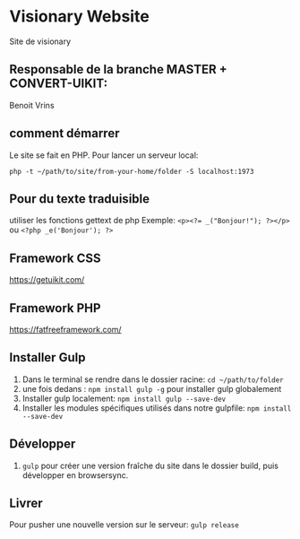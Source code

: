 # Visionary Website
Site de visionary

## Responsable de la branche MASTER + CONVERT-UIKIT:
Benoit Vrins

## comment démarrer
Le site se fait en PHP.
Pour lancer un serveur local:

`php -t ~/path/to/site/from-your-home/folder -S localhost:1973 `

## Pour du texte traduisible
utiliser les fonctions gettext de php
Exemple:
`<p><?= _("Bonjour!"); ?></p>` ou `<?php _e('Bonjour'); ?>`

## Framework CSS
https://getuikit.com/

## Framework PHP
https://fatfreeframework.com/

## Installer Gulp

1. Dans le terminal se rendre dans le dossier racine: `cd ~/path/to/folder`
2. une fois dedans :  `npm install gulp -g` pour installer gulp globalement
3. Installer gulp localement: `npm install gulp --save-dev`
4. Installer les modules spécifiques utilisés dans notre gulpfile: `npm install --save-dev`

## Développer
1. `gulp` pour créer une version fraîche du site dans le dossier build, puis développer en browsersync.

## Livrer
Pour pusher une nouvelle version sur le serveur:
`gulp release`
